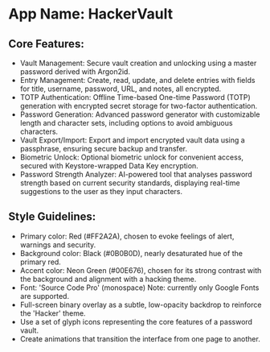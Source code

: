 # **App Name**: HackerVault

## Core Features:

- Vault Management: Secure vault creation and unlocking using a master password derived with Argon2id.
- Entry Management: Create, read, update, and delete entries with fields for title, username, password, URL, and notes, all encrypted.
- TOTP Authentication: Offline Time-based One-time Password (TOTP) generation with encrypted secret storage for two-factor authentication.
- Password Generation: Advanced password generator with customizable length and character sets, including options to avoid ambiguous characters.
- Vault Export/Import: Export and import encrypted vault data using a passphrase, ensuring secure backup and transfer.
- Biometric Unlock: Optional biometric unlock for convenient access, secured with Keystore-wrapped Data Key encryption.
- Password Strength Analyzer: AI-powered tool that analyses password strength based on current security standards, displaying real-time suggestions to the user as they input characters.

## Style Guidelines:

- Primary color: Red (#FF2A2A), chosen to evoke feelings of alert, warnings and security.
- Background color: Black (#0B0B0D), nearly desaturated hue of the primary red.
- Accent color: Neon Green (#00E676), chosen for its strong contrast with the background and alignment with a hacking theme.
- Font: 'Source Code Pro' (monospace) Note: currently only Google Fonts are supported.
- Full-screen binary overlay as a subtle, low-opacity backdrop to reinforce the 'Hacker' theme.
- Use a set of glyph icons representing the core features of a password vault.
- Create animations that transition the interface from one page to another.